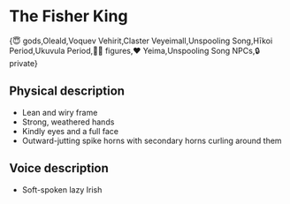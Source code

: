 # The Fisher King

{😇 gods,Oleald,Voquev Vehirit,Claster Veyeimall,Unspooling Song,Hīkoi Period,Ukuvula Period,🧑‍🔬 figures,❤️ Yeima,Unspooling Song NPCs,🔒 private}

## Physical description
- Lean and wiry frame
- Strong, weathered hands
- Kindly eyes and a full face
- Outward-jutting spike horns with secondary horns curling around them

## Voice description
- Soft-spoken lazy Irish